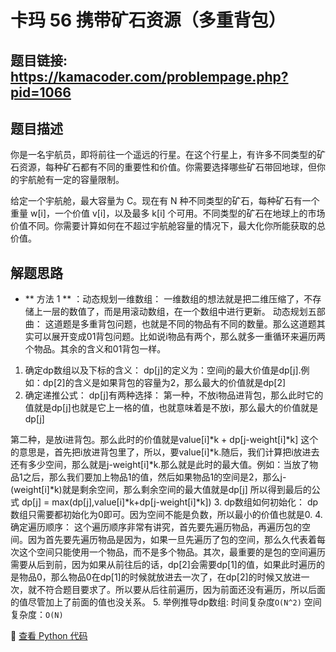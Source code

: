 # 卡玛 56 携带矿石资源（多重背包）

## 题目链接: https://kamacoder.com/problempage.php?pid=1066

## 题目描述
你是一名宇航员，即将前往一个遥远的行星。在这个行星上，有许多不同类型的矿石资源，每种矿石都有不同的重要性和价值。你需要选择哪些矿石带回地球，但你的宇航舱有一定的容量限制。 

给定一个宇航舱，最大容量为 C。现在有 N 种不同类型的矿石，每种矿石有一个重量 w[i]，一个价值 v[i]，以及最多 k[i] 个可用。不同类型的矿石在地球上的市场价值不同。你需要计算如何在不超过宇航舱容量的情况下，最大化你所能获取的总价值。
## 解题思路
- ** 方法 1 ** ：动态规划一维数组：
一维数组的想法就是把二维压缩了，不存储上一层的数值了，而是用滚动数组，在一个数组中进行更新。
动态规划五部曲：
这道题是多重背包问题，也就是不同的物品有不同的数量。那么这道题其实可以展开变成01背包问题。比如说i物品有两个，那么就多一重循环来遍历两个物品。其余的含义和01背包一样。
1. 确定dp数组以及下标的含义：
dp[j]的定义为：空间j的最大价值是dp[j].例如：dp[2]的含义是如果背包的容量为2，那么最大的价值就是dp[2]
2. 确定递推公式：
dp[j]有两种选择：
第一种，不放i物品进背包，那么此时它的值就是dp[j]也就是它上一格的值，也就意味着是不放i，那么最大的价值就是dp[j]

第二种，是放i进背包。那么此时的价值就是value[i]*k + dp[j-weight[i]*k]
这个的意思是，首先把i放进背包里了，所以，要value[i]*k.随后，我们计算把i放进去还有多少空间，那么就是j-weight[i]*k.那么就是此时的最大值。例如：当放了物品1之后，那么我们要加上物品1的值，然后如果物品1的空间是2，那么j-(weight[i]*k)就是剩余空间，那么剩余空间的最大值就是dp[j]
所以得到最后的公式
dp[j] = max(dp[j],value[i]*k+dp[j-weight[i]*k])
3. dp数组如何初始化：
dp数组只需要都初始化为0即可。因为空间不能是负数，所以最小的价值也就是0.
4. 确定遍历顺序：
这个遍历顺序非常有讲究，首先要先遍历物品，再遍历包的空间。因为首先要先遍历物品是因为，如果一旦先遍历了包的空间，那么久代表着每次这个空间只能使用一个物品，而不是多个物品。其次，最重要的是包的空间遍历需要从后到前，因为如果从前往后的话，dp[2]会需要dp[1]的值，如果此时遍历的是物品0，那么物品0在dp[1]的时候就放进去一次了，在dp[2]的时候又放进一次，就不符合题目要求了。所以要从后往前遍历，因为前面还没有遍历，所以后面的值尽管加上了前面的值也没关系。
5. 举例推导dp数组:
时间复杂度`O(N^2)` 
空间复杂度：`O(N)` 



📌 [查看 Python 代码](../solutions/python/卡玛_56_多重背包.py)